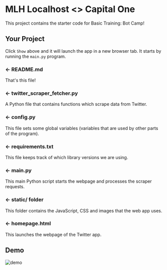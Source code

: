 # MLH Localhost <> Capital One

This project contains the starter code for Basic Training: Bot Camp!

Your Project
------------
Click `Show` above and it will launch the app in a new browser tab. It starts by running the `main.py` program.

### ← README.md

That's this file!

### ← twitter_scraper_fetcher.py

A Python file that contains functions which scrape data from Twitter.

### ← config.py

This file sets some global variables (variables that are used by other parts of the program).

### ← requirements.txt

This file keeps track of which library versions we are using.

### ← main.py

This main Python script starts the webpage and processes the scraper requests.

### ← static/ folder

This folder contains the JavaScript, CSS and images that the web app uses.

### ← homepage.html

This launches the webpage of the Twitter app.

## Demo

<img src='https://media.giphy.com/media/TGKtkckdKkszfCnqhN/giphy.gif' title='Video Walkthrough' width='' alt='demo' />
